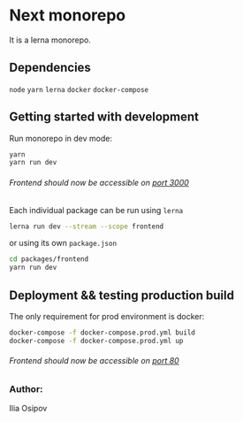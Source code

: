 # Next monorepo

It is a lerna monorepo.

## Dependencies
`node` `yarn` `lerna` `docker` `docker-compose`

## Getting started with development

Run monorepo in dev mode:

```sh
yarn
yarn run dev
```

###### Frontend should now be accessible on [port 3000](http://localhost:3000)

Each individual package can be run using `lerna`

```sh
lerna run dev --stream --scope frontend
```

or using its own `package.json`

```sh
cd packages/frontend
yarn run dev
```

## Deployment && testing production build
The only requirement for prod environment is docker:
```sh
docker-compose -f docker-compose.prod.yml build
docker-compose -f docker-compose.prod.yml up 
```
###### Frontend should now be accessible on [port 80](http://localhost:80)

### Author: 
Ilia Osipov
